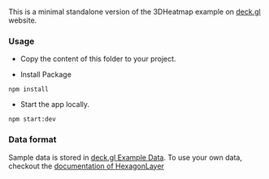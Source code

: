 This is a minimal standalone version of the 3DHeatmap example
on [deck.gl](http://deck.gl) website.

### Usage
- Copy the content of this folder to your project.

- Install Package
```
npm install
```

- Start the app locally.
```
npm start:dev
```

### Data format
Sample data is stored in [deck.gl Example Data](https://github.com/uber-common/deck.gl-data/tree/master/examples/3d-heatmap). To use your own data, checkout
the [documentation of HexagonLayer](../../../docs/layers/hexagon-layer.md)
